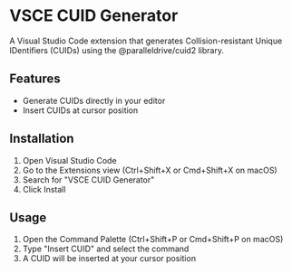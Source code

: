 # VSCE CUID Generator

A Visual Studio Code extension that generates Collision-resistant Unique IDentifiers (CUIDs) using the @paralleldrive/cuid2 library.

## Features

- Generate CUIDs directly in your editor
- Insert CUIDs at cursor position

## Installation

1. Open Visual Studio Code
2. Go to the Extensions view (Ctrl+Shift+X or Cmd+Shift+X on macOS)
3. Search for "VSCE CUID Generator"
4. Click Install

## Usage

1. Open the Command Palette (Ctrl+Shift+P or Cmd+Shift+P on macOS)
2. Type "Insert CUID" and select the command
3. A CUID will be inserted at your cursor position
